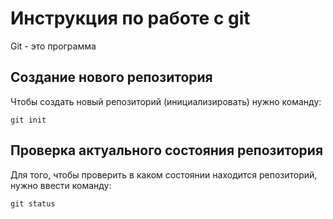 # Инструкция по работе с git

Git - это программа 

## Создание нового репозитория

Чтобы создать новый репозиторий (инициализировать) нужно команду:

    git init

## Проверка актуального состояния репозитория

Для того, чтобы проверить в каком состоянии находится репозиторий, нужно ввести команду: 

    git status